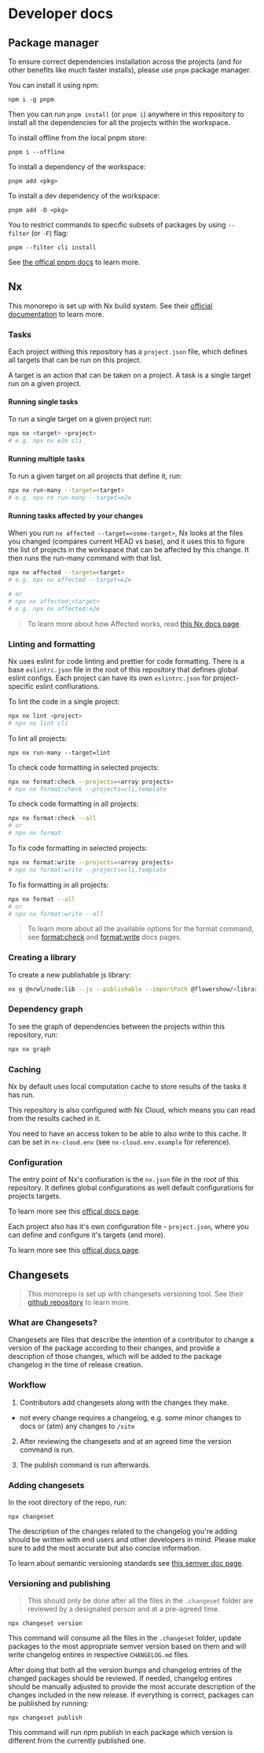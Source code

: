 # Developer docs

## Package manager

To ensure correct dependencies installation across the projects (and for other benefits like much faster installs), please use `pnpm` package manager.

You can install it using npm:

```
npm i -g pnpm
```

Then you can run `pnpm install` (or `pnpm i`) anywhere in this repository to install all the dependencies for all the projects within the workspace.

To install offline from the local pnpm store:

```
pnpm i --offline
```

To install a dependency of the workspace:

```
pnpm add <pkg>
```

To install a dev dependency of the workspace:

```
pnpm add -D <pkg>
```

You to restrict commands to specific subsets of packages by using `--filter` (or `-F`) flag:

```
pnpm --filter cli install
```

See [the offical pnpm docs](https://pnpm.io/) to learn more.

## Nx

This monorepo is set up with Nx build system. See their [official documentation](https://nx.dev/getting-started) to learn more.

### Tasks

Each project withing this repository has a `project.json` file, which defines all targets that can be run on this project.

A target is an action that can be taken on a project.
A task is a single target run on a given project.

#### Running single tasks

To run a single target on a given project run:

```sh
npx nx <target> <project>
# e.g. npx nx e2e cli
```

#### Running multiple tasks

To run a given target on all projects that define it, run:

```sh
npx nx run-many --target=<target>
# e.g. npx nx run-many --target=e2e
```

#### Running tasks affected by your changes

When you run `nx affected --target=<some-target>`, Nx looks at the files you changed (compares current HEAD vs base), and it uses this to figure the list of projects in the workspace that can be affected by this change. It then runs the run-many command with that list.

```sh
npx nx affected --target=<target>
# e.g. npx nx affected --target=e2e

# or
# npx nx affected:<target>
# e.g. npx nx affected:e2e
```

> To learn more about how Affected works, read [this Nx docs page](https://nx.dev/concepts/affected#how-affected-works).

### Linting and formatting

Nx uses eslint for code linting and prettier for code formatting. There is a base `eslintrc.json` file in the root of this repository that defines global eslint configs. Each project can have its own `eslintrc.json` for project-specific eslint confiurations.

To lint the code in a single project:

```sh
npx nx lint <project>
# npx nx lint cli
```

To lint all projects:

```
npx nx run-many --target=lint
```

To check code formatting in selected projects:

```sh
npx nx format:check --projects=<array projects>
# npx nx format:check --projects=cli,template
```

To check code formatting in all projects:

```sh
npx nx format:check --all
# or
# npx nx format
```

To fix code formatting in selected projects:

```sh
npx nx format:write --projects=<array projects>
# npx nx format:write --projects=cli,template
```

To fix formatting in all projects:

```sh
npx nx format --all
# or
# npx nx format:write --all
```

> To learn more about all the available options for the format command, see [format:check](https://nx.dev/nx/format-check) and [format:write](https://nx.dev/nx/format-write) docs pages.

### Creating a library

To create a new publishable js library:

```sh
nx g @nrwl/node:lib --js --publishable --importPath @flowershow/<library-name>
```

### Dependency graph

To see the graph of dependencies between the projects within this repository, run:

```sh
npx nx graph
```

### Caching

Nx by default uses local computation cache to store results of the tasks it has run.

This repository is also configured with Nx Cloud, which means you can read from the results cached in it.

You need to have an access token to be able to also write to this cache. It can be set in `nx-cloud.env` (see `nx-cloud.env.example` for reference).

### Configuration

The entry point of Nx's confiuration is the `nx.json` file in the root of this repository. It defines global configurations as well default configurations for projects targets.

To learn more see this [offical docs page](https://nx.dev/reference/nx-json).

Each project also has it's own configuration file - `project.json`, where you can define and configure it's targets (and more).

To learn more see this [offical docs page](https://nx.dev/reference/project-configuration).

## Changesets

> This monorepo is set up with changesets versioning tool. See their [github repository](https://github.com/changesets/changesets) to learn more.

### What are Changesets?

Changesets are files that describe the intention of a contributor to change a version of the package according to their changes, and provide a description of those changes, which will be added to the package changelog in the time of release creation.

### Workflow

1. Contributors add changesets along with the changes they make.

- not every change requires a changelog, e.g. some minor changes to docs or (atm) any changes to `/site`

2. After reviewing the changesets and at an agreed time the version command is run.

3. The publish command is run afterwards.

### Adding changesets

In the root directory of the repo, run:

```
npx changeset
```

The description of the changes related to the changelog you're adding should be written with end users and other developers in mind. Please make sure to add the most accurate but also concise information.

To learn about semantic versioning standards see [this semver doc page](https://semver.org/).

### Versioning and publishing

> This should only be done after all the files in the `.changeset` folder are reviewed by a designated person and at a pre-agreed time.

```
npx changeset version
```

This command will consume all the files in the `.changeset` folder, update packages to the most appropriate semver version based on them and will write changelog entires in respective `CHANGELOG.md` files.

After doing that both all the version bumps and changelog entries of the changed packages should be reviewed. If needed, changelog entires should be manually adjusted to provide the most accurate description of the changes included in the new release. If everything is correct, packages can be published by running:

```
npx changeset publish
```

This command will run npm publish in each package which version is different from the currently published one.
